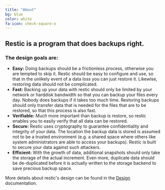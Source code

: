 ```yaml
---
title: "About"
bg: blue
color: white
fa-icon: check-square-o
---
```


## Restic is a program that does backups right.

### The design goals are:

- **Easy:** Doing backups should be a frictionless process, otherwise you are
  tempted to skip it.  Restic should be easy to configure and use, so that in
  the unlikely event of a data loss you can just restore it. Likewise,
  restoring data should not be complicated.
- **Fast:** Backing up your data with restic should only be limited by your
  network or harddisk bandwidth so that you can backup your files every day.
  Nobody does backups if it takes too much time. Restoring backups should only
  transfer data that is needed for the files that are to be restored, so that
  this process is also fast.
- **Verifiable:** Much more important than backup is restore, so restic enables
  you to easily verify that all data can be restored.
- **Secure:** Restic uses cryptography to guarantee confidentiality and integrity
  of your data. The location the backup data is stored is assumed not to be a
  trusted environment (e.g. a shared space where others like system
  administrators are able to access your backups). Restic is built to secure
  your data against such attackers.
- **Efficient:** With the growth of data, additional snapshots should only take
  the storage of the actual increment. Even more, duplicate data should be
  de-duplicated before it is actually written to the storage backend to save
  precious backup space.

More details about restic's design can be found in the
[Design](https://github.com/restic/restic/blob/master/doc/Design.md)
documentation.
